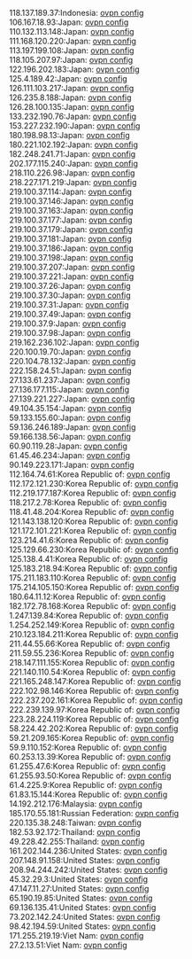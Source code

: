 118.137.189.37:Indonesia: [ovpn config](vpn/118_137_189_37.ovpn)  
106.167.18.93:Japan: [ovpn config](vpn/106_167_18_93.ovpn)  
110.132.113.148:Japan: [ovpn config](vpn/110_132_113_148.ovpn)  
111.168.120.220:Japan: [ovpn config](vpn/111_168_120_220.ovpn)  
113.197.199.108:Japan: [ovpn config](vpn/113_197_199_108.ovpn)  
118.105.207.97:Japan: [ovpn config](vpn/118_105_207_97.ovpn)  
122.196.202.183:Japan: [ovpn config](vpn/122_196_202_183.ovpn)  
125.4.189.42:Japan: [ovpn config](vpn/125_4_189_42.ovpn)  
126.111.103.217:Japan: [ovpn config](vpn/126_111_103_217.ovpn)  
126.235.8.188:Japan: [ovpn config](vpn/126_235_8_188.ovpn)  
126.28.100.135:Japan: [ovpn config](vpn/126_28_100_135.ovpn)  
133.232.190.76:Japan: [ovpn config](vpn/133_232_190_76.ovpn)  
153.227.232.190:Japan: [ovpn config](vpn/153_227_232_190.ovpn)  
180.198.98.13:Japan: [ovpn config](vpn/180_198_98_13.ovpn)  
180.221.102.192:Japan: [ovpn config](vpn/180_221_102_192.ovpn)  
182.248.241.71:Japan: [ovpn config](vpn/182_248_241_71.ovpn)  
202.177.115.240:Japan: [ovpn config](vpn/202_177_115_240.ovpn)  
218.110.226.98:Japan: [ovpn config](vpn/218_110_226_98.ovpn)  
218.227.171.219:Japan: [ovpn config](vpn/218_227_171_219.ovpn)  
219.100.37.114:Japan: [ovpn config](vpn/219_100_37_114.ovpn)  
219.100.37.146:Japan: [ovpn config](vpn/219_100_37_146.ovpn)  
219.100.37.163:Japan: [ovpn config](vpn/219_100_37_163.ovpn)  
219.100.37.177:Japan: [ovpn config](vpn/219_100_37_177.ovpn)  
219.100.37.179:Japan: [ovpn config](vpn/219_100_37_179.ovpn)  
219.100.37.181:Japan: [ovpn config](vpn/219_100_37_181.ovpn)  
219.100.37.186:Japan: [ovpn config](vpn/219_100_37_186.ovpn)  
219.100.37.198:Japan: [ovpn config](vpn/219_100_37_198.ovpn)  
219.100.37.207:Japan: [ovpn config](vpn/219_100_37_207.ovpn)  
219.100.37.221:Japan: [ovpn config](vpn/219_100_37_221.ovpn)  
219.100.37.26:Japan: [ovpn config](vpn/219_100_37_26.ovpn)  
219.100.37.30:Japan: [ovpn config](vpn/219_100_37_30.ovpn)  
219.100.37.31:Japan: [ovpn config](vpn/219_100_37_31.ovpn)  
219.100.37.49:Japan: [ovpn config](vpn/219_100_37_49.ovpn)  
219.100.37.9:Japan: [ovpn config](vpn/219_100_37_9.ovpn)  
219.100.37.98:Japan: [ovpn config](vpn/219_100_37_98.ovpn)  
219.162.236.102:Japan: [ovpn config](vpn/219_162_236_102.ovpn)  
220.100.19.70:Japan: [ovpn config](vpn/220_100_19_70.ovpn)  
220.104.78.132:Japan: [ovpn config](vpn/220_104_78_132.ovpn)  
222.158.24.51:Japan: [ovpn config](vpn/222_158_24_51.ovpn)  
27.133.61.237:Japan: [ovpn config](vpn/27_133_61_237.ovpn)  
27.136.177.115:Japan: [ovpn config](vpn/27_136_177_115.ovpn)  
27.139.221.227:Japan: [ovpn config](vpn/27_139_221_227.ovpn)  
49.104.35.154:Japan: [ovpn config](vpn/49_104_35_154.ovpn)  
59.133.155.60:Japan: [ovpn config](vpn/59_133_155_60.ovpn)  
59.136.246.189:Japan: [ovpn config](vpn/59_136_246_189.ovpn)  
59.166.138.56:Japan: [ovpn config](vpn/59_166_138_56.ovpn)  
60.90.119.28:Japan: [ovpn config](vpn/60_90_119_28.ovpn)  
61.45.46.234:Japan: [ovpn config](vpn/61_45_46_234.ovpn)  
90.149.223.171:Japan: [ovpn config](vpn/90_149_223_171.ovpn)  
112.164.74.61:Korea Republic of: [ovpn config](vpn/112_164_74_61.ovpn)  
112.172.121.230:Korea Republic of: [ovpn config](vpn/112_172_121_230.ovpn)  
112.219.177.187:Korea Republic of: [ovpn config](vpn/112_219_177_187.ovpn)  
118.217.2.78:Korea Republic of: [ovpn config](vpn/118_217_2_78.ovpn)  
118.41.48.204:Korea Republic of: [ovpn config](vpn/118_41_48_204.ovpn)  
121.143.138.120:Korea Republic of: [ovpn config](vpn/121_143_138_120.ovpn)  
121.172.101.221:Korea Republic of: [ovpn config](vpn/121_172_101_221.ovpn)  
123.214.41.6:Korea Republic of: [ovpn config](vpn/123_214_41_6.ovpn)  
125.129.66.230:Korea Republic of: [ovpn config](vpn/125_129_66_230.ovpn)  
125.138.4.41:Korea Republic of: [ovpn config](vpn/125_138_4_41.ovpn)  
125.183.218.94:Korea Republic of: [ovpn config](vpn/125_183_218_94.ovpn)  
175.211.183.110:Korea Republic of: [ovpn config](vpn/175_211_183_110.ovpn)  
175.214.105.150:Korea Republic of: [ovpn config](vpn/175_214_105_150.ovpn)  
180.64.11.12:Korea Republic of: [ovpn config](vpn/180_64_11_12.ovpn)  
182.172.78.168:Korea Republic of: [ovpn config](vpn/182_172_78_168.ovpn)  
1.247.139.84:Korea Republic of: [ovpn config](vpn/1_247_139_84.ovpn)  
1.254.252.149:Korea Republic of: [ovpn config](vpn/1_254_252_149.ovpn)  
210.123.184.211:Korea Republic of: [ovpn config](vpn/210_123_184_211.ovpn)  
211.44.55.66:Korea Republic of: [ovpn config](vpn/211_44_55_66.ovpn)  
211.59.55.236:Korea Republic of: [ovpn config](vpn/211_59_55_236.ovpn)  
218.147.111.155:Korea Republic of: [ovpn config](vpn/218_147_111_155.ovpn)  
221.140.110.54:Korea Republic of: [ovpn config](vpn/221_140_110_54.ovpn)  
221.165.248.147:Korea Republic of: [ovpn config](vpn/221_165_248_147.ovpn)  
222.102.98.146:Korea Republic of: [ovpn config](vpn/222_102_98_146.ovpn)  
222.237.202.161:Korea Republic of: [ovpn config](vpn/222_237_202_161.ovpn)  
222.239.139.97:Korea Republic of: [ovpn config](vpn/222_239_139_97.ovpn)  
223.28.224.119:Korea Republic of: [ovpn config](vpn/223_28_224_119.ovpn)  
58.224.42.202:Korea Republic of: [ovpn config](vpn/58_224_42_202.ovpn)  
59.21.209.165:Korea Republic of: [ovpn config](vpn/59_21_209_165.ovpn)  
59.9.110.152:Korea Republic of: [ovpn config](vpn/59_9_110_152.ovpn)  
60.253.13.39:Korea Republic of: [ovpn config](vpn/60_253_13_39.ovpn)  
61.255.47.6:Korea Republic of: [ovpn config](vpn/61_255_47_6.ovpn)  
61.255.93.50:Korea Republic of: [ovpn config](vpn/61_255_93_50.ovpn)  
61.4.225.9:Korea Republic of: [ovpn config](vpn/61_4_225_9.ovpn)  
61.83.15.144:Korea Republic of: [ovpn config](vpn/61_83_15_144.ovpn)  
14.192.212.176:Malaysia: [ovpn config](vpn/14_192_212_176.ovpn)  
185.170.55.181:Russian Federation: [ovpn config](vpn/185_170_55_181.ovpn)  
220.135.38.248:Taiwan: [ovpn config](vpn/220_135_38_248.ovpn)  
182.53.92.172:Thailand: [ovpn config](vpn/182_53_92_172.ovpn)  
49.228.42.255:Thailand: [ovpn config](vpn/49_228_42_255.ovpn)  
161.202.144.236:United States: [ovpn config](vpn/161_202_144_236.ovpn)  
207.148.91.158:United States: [ovpn config](vpn/207_148_91_158.ovpn)  
208.94.244.242:United States: [ovpn config](vpn/208_94_244_242.ovpn)  
45.32.29.3:United States: [ovpn config](vpn/45_32_29_3.ovpn)  
47.147.11.27:United States: [ovpn config](vpn/47_147_11_27.ovpn)  
65.190.19.85:United States: [ovpn config](vpn/65_190_19_85.ovpn)  
69.136.135.41:United States: [ovpn config](vpn/69_136_135_41.ovpn)  
73.202.142.24:United States: [ovpn config](vpn/73_202_142_24.ovpn)  
98.42.194.59:United States: [ovpn config](vpn/98_42_194_59.ovpn)  
171.255.219.19:Viet Nam: [ovpn config](vpn/171_255_219_19.ovpn)  
27.2.13.51:Viet Nam: [ovpn config](vpn/27_2_13_51.ovpn)  
